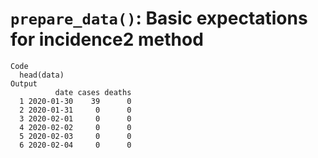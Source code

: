 # `prepare_data()`: Basic expectations for incidence2 method

    Code
      head(data)
    Output
              date cases deaths
      1 2020-01-30    39      0
      2 2020-01-31     0      0
      3 2020-02-01     0      0
      4 2020-02-02     0      0
      5 2020-02-03     0      0
      6 2020-02-04     0      0

